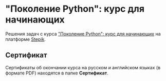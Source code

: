 # "Поколение Python": курс для начинающих

Решения задач с курса ["Поколение Python": курс для начинающих](https://stepik.org/course/58852/syllabus) на платформе [Stepik](https://stepik.org/learn).

## Сертификат

Сертификаты об окончании курса на русском и английском языках (в формате PDF) находятся в папке **Сертификат**.